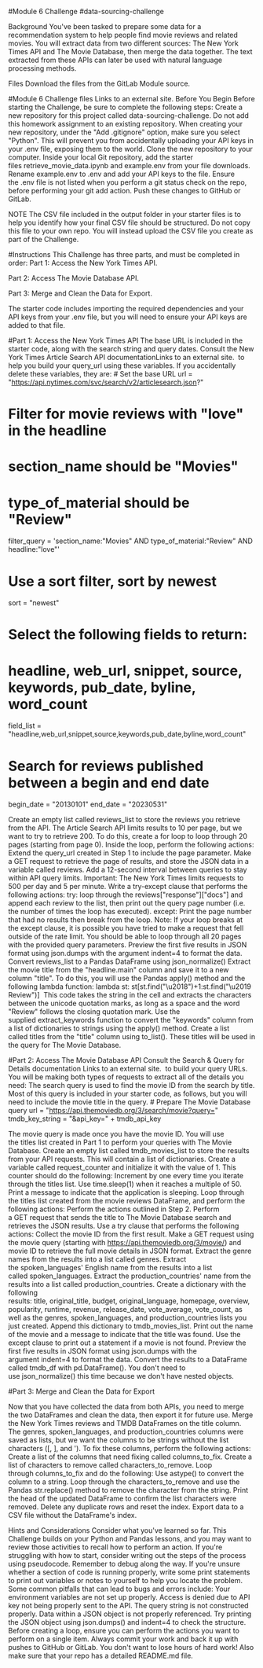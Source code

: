 
#Module 6 Challenge
#data-sourcing-challenge


Background
You've been tasked to prepare some data for a recommendation system to help people find movie reviews and related movies. You will extract data from two different sources: The New York Times API and The Movie Database, then merge the data together. The text extracted from these APIs can later be used with natural language processing methods.

Files
Download the files from the GitLab Module source.


#Module 6 Challenge files
Links to an external site.
Before You Begin
Before starting the Challenge, be sure to complete the following steps:
Create a new repository for this project called data-sourcing-challenge. Do not add this homework assignment to an existing repository. When creating your new repository, under the "Add .gitignore" option, make sure you select "Python". This will prevent you from accidentally uploading your API keys in your .env file, exposing them to the world.
Clone the new repository to your computer.
Inside your local Git repository, add the starter files retrieve_movie_data.ipynb and example.env from your file downloads.
Rename example.env to .env and add your API keys to the file.
Ensure the .env file is not listed when you perform a git status check on the repo, before performing your git add action.
Push these changes to GitHub or GitLab.

NOTE
The CSV file included in the output folder in your starter files is to help you identify how your final CSV file should be structured. Do not copy this file to your own repo. You will instead upload the CSV file you create as part of the Challenge.


#Instructions
This Challenge has three parts, and must be completed in order:
Part 1: Access the New York Times API.

Part 2: Access The Movie Database API.

Part 3: Merge and Clean the Data for Export.

The starter code includes importing the required dependencies and your API keys from your .env file, but you will need to ensure your API keys are added to that file.

#Part 1: Access the New York Times API
The base URL is included in the starter code, along with the search string and query dates. Consult the New York Times Article Search API documentationLinks to an external site.  to help you build your query_url using these variables. If you accidentally delete these variables, they are: # Set the base URL
url = "https://api.nytimes.com/svc/search/v2/articlesearch.json?"

# Filter for movie reviews with "love" in the headline
# section_name should be "Movies"
# type_of_material should be "Review"
filter_query = 'section_name:"Movies" AND type_of_material:"Review" AND headline:"love"'

# Use a sort filter, sort by newest
sort = "newest"

# Select the following fields to return:
# headline, web_url, snippet, source, keywords, pub_date, byline, word_count
field_list = "headline,web_url,snippet,source,keywords,pub_date,byline,word_count"

# Search for reviews published between a begin and end date
begin_date = "20130101"
end_date = "20230531"


Create an empty list called reviews_list to store the reviews you retrieve from the API.
The Article Search API limits results to 10 per page, but we want to try to retrieve 200. To do this, create a for loop to loop through 20 pages (starting from page 0). Inside the loop, perform the following actions:
Extend the query_url created in Step 1 to include the page parameter.
Make a GET request to retrieve the page of results, and store the JSON data in a variable called reviews.
Add a 12-second interval between queries to stay within API query limits. Important: The New York Times limits requests to 500 per day and 5 per minute.
Write a try-except clause that performs the following actions:
try: loop through the reviews["response"]["docs"] and append each review to the list, then print out the query page number (i.e. the number of times the loop has executed).
except: Print the page number that had no results then break from the loop. Note: If your loop breaks at the except clause, it is possible you have tried to make a request that fell outside of the rate limit. You should be able to loop through all 20 pages with the provided query parameters.
Preview the first five results in JSON format using json.dumps with the argument indent=4 to format the data.
Convert reviews_list to a Pandas DataFrame using json_normalize()
Extract the movie title from the "headline.main" column and save it to a new column "title". To do this, you will use the Pandas apply() method and the following lambda function: lambda st: st[st.find("\u2018")+1:st.find("\u2019 Review")]
 This code takes the string in the cell and extracts the characters between the unicode quotation marks, as long as a space and the word "Review" follows the closing quotation mark.
Use the supplied extract_keywords function to convert the "keywords" column from a list of dictionaries to strings using the apply() method.
Create a list called titles from the "title" column using to_list(). These titles will be used in the query for The Movie Database.


#Part 2: Access The Movie Database API
Consult the Search & Query for Details documentation
Links to an external site.
 to build your query URLs. You will be making both types of requests to extract all of the details you need:
The search query is used to find the movie ID from the search by title. Most of this query is included in your starter code, as follows, but you will need to include the movie title in the query. # Prepare The Movie Database query
url = "https://api.themoviedb.org/3/search/movie?query="
tmdb_key_string = "&api_key=" + tmdb_api_key

The movie query is made once you have the movie ID.
You will use the titles list created in Part 1 to perform your queries with The Movie Database.
Create an empty list called tmdb_movies_list to store the results from your API requests. This will contain a list of dictionaries.
Create a variable called request_counter and initialize it with the value of 1. This counter should do the following:
Increment by one every time you iterate through the titles list.
Use time.sleep(1) when it reaches a multiple of 50.
Print a message to indicate that the application is sleeping.
Loop through the titles list created from the movie reviews DataFrame, and perform the following actions:
Perform the actions outlined in Step 2.
Perform a GET request that sends the title to The Movie Database search and retrieves the JSON results.
Use a try clause that performs the following actions:
Collect the movie ID from the first result.
Make a GET request using the movie query (starting with https://api.themoviedb.org/3/movie/) and movie ID to retrieve the full movie details in JSON format.
Extract the genre names from the results into a list called genres.
Extract the spoken_languages' English name from the results into a list called spoken_languages.
Extract the production_countries' name from the results into a list called production_countries.
Create a dictionary with the following results: title, original_title, budget, original_language, homepage, overview, popularity, runtime, revenue, release_date, vote_average, vote_count, as well as the genres, spoken_languages, and production_countries lists you just created.
Append this dictionary to tmdb_movies_list.
Print out the name of the movie and a message to indicate that the title was found.
Use the except clause to print out a statement if a movie is not found.
Preview the first five results in JSON format using json.dumps with the argument indent=4 to format the data.
Convert the results to a DataFrame called tmdb_df with pd.DataFrame(). You don't need to use json_normalize() this time because we don't have nested objects.

#Part 3: Merge and Clean the Data for Export

Now that you have collected the data from both APIs, you need to merge the two DataFrames and clean the data, then export it for future use.
Merge the New York Times reviews and TMDB DataFrames on the title column.
The genres, spoken_languages, and production_countries columns were saved as lists, but we want the columns to be strings without the list characters ([, ], and '). To fix these columns, perform the following actions:
Create a list of the columns that need fixing called columns_to_fix.
Create a list of characters to remove called characters_to_remove.
Loop through columns_to_fix and do the following:
Use astype() to convert the column to a string.
Loop through the characters_to_remove and use the Pandas str.replace() method to remove the character from the string.
Print the head of the updated DataFrame to confirm the list characters were removed.
Delete any duplicate rows and reset the index.
Export data to a CSV file without the DataFrame's index.

Hints and Considerations
Consider what you've learned so far. This Challenge builds on your Python and Pandas lessons, and you may want to review those activities to recall how to perform an action.
If you're struggling with how to start, consider writing out the steps of the process using pseudocode.
Remember to debug along the way. If you're unsure whether a section of code is running properly, write some print statements to print out variables or notes to yourself to help you locate the problem. Some common pitfalls that can lead to bugs and errors include:
Your environment variables are not set up properly.
Access is denied due to API key not being properly sent to the API.
The query string is not constructed properly.
Data within a JSON object is not properly referenced. Try printing the JSON object using json.dumps() and indent=4 to check the structure.
Before creating a loop, ensure you can perform the actions you want to perform on a single item.
Always commit your work and back it up with pushes to GitHub or GitLab. You don't want to lose hours of hard work! Also make sure that your repo has a detailed README.md file.
